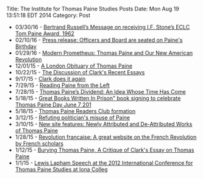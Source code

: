 Title: The Institute for Thomas Paine Studies Posts
Date: Mon Aug  19 13:51:18 EDT 2014
Category: Post

<div class="starred">

<ul>

<li> 03/30/16 - <a href="/bertrand-russells-message-on-receiving-if-stones-eclc-tom-paine-award-1962.html">Bertrand Russell’s Message on receiving I.F. Stone’s ECLC Tom Paine Award, 1962</a></li>

<li> 02/10/16 - <a href="/press-release-officers-and-board-are-seated-on-paines-birthday.html">Press release: Officers and Board are seated on Paine's Birthday</a></li>

<li> 01/29/16 - <a href="https://www.laprogressive.com/thomas-paine-common-sense/">Modern Prometheus: Thomas Paine and Our New American Revolution</a></li>

<li> 12/01/15 - <a href="/a-london-obituary-of-thomas-paine.html">A London Obituary of Thomas Paine</a></li>

<li> 10/22/15 - <a href="/the-discussion-of-clarks-recent-essays.html">The Discussion of Clark's Recent Essays</a></li>

<li> 9/17/15 - <a href="/clark-does-it-again.html ">Clark does it again</a></li>

<li> 7/29/15 - <a href="https://www.academia.edu/11621399/Reading_Paine_from_the_Left">Reading Paine from the Left</a></li>

<li> 7/28/15 - <a href="http://www.theglobalist.com/thomas-paine-dividend-an-idea-whose-time-has-come/">Thomas Paine’s Dividend: An Idea Whose Time Has Come</a></li>

<li> 5/18/15 - <a href="/great-books-written-in-prison-book-signing-to-celebrate-thomas-paine-day.html">Great Books Written In Prison" book signing to celebrate Thomas Paine Day June 7 201</a></li>

<li> 5/18/15 - <a href="/thomas-paine-readers-club.html">Thomas Paine Readers Club formation</a></li>

<li> 3/12/15 - <a href="http://www.politifact.com/virginia/statements/2015/mar/09/rick-perry/rick-perry-errs-tying-patriotism-quote-thomas-pain/">Refuting politician's misuse of Paine</a></li>

<li> 3/10/15 - <a href="/newly-attributed-and-de-attributed-works-of-thomas-paine.html">New site features: Newly Attributed and De-Attributed Works of Thomas Paine</a></li>
</li>
<li> 1/28/15 - <a href="http://revolution-francaise.net/">Revolution francaise: A great website on the French Revolution by French scholars</a></li>

<li> 1/12/15 - <a href="/aboutpaine/burying-thomas-paine.html">Burying Thomas Paine, A Critique of Clark's Essay on Thomas Paine</a></li>

<li> 1/1/15 - <a href="/aboutpaine/lewis-lapham-speech.html">Lewis Lapham Speech at the 2012 International Conference for Thomas Paine Studies at Iona Colleg</a></li>

</ul>


</div>
